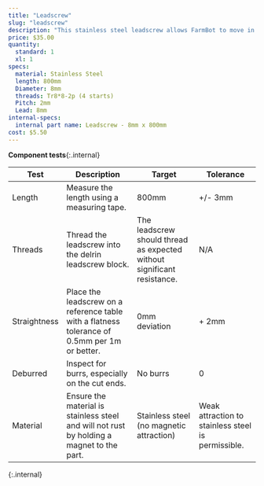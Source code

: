 ```yaml
---
title: "Leadscrew"
slug: "leadscrew"
description: "This stainless steel leadscrew allows FarmBot to move in the Z direction."
price: $35.00
quantity:
  standard: 1
  xl: 1
specs:
  material: Stainless Steel
  length: 800mm
  Diameter: 8mm
  threads: Tr8*8-2p (4 starts)
  Pitch: 2mm
  Lead: 8mm
internal-specs:
  internal part name: Leadscrew - 8mm x 800mm
cost: $5.50
---
```


**Component tests**{:.internal}

|Test         |Description  |Target       |Tolerance    |
|-------------|-------------|-------------|-------------|
|Length       |Measure the length using a measuring tape.|800mm|+/- 3mm
|Threads      |Thread the leadscrew into the delrin leadscrew block.|The leadscrew should thread as expected without significant resistance.|N/A
|Straightness |Place the leadscrew on a reference table with a flatness tolerance of 0.5mm per 1m or better.|0mm deviation|+ 2mm
|Deburred     |Inspect for burrs, especially on the cut ends.|No burrs|0
|Material     |Ensure the material is stainless steel and will not rust by holding a magnet to the part.|Stainless steel (no magnetic attraction)|Weak attraction to stainless steel is permissible.
{:.internal}
